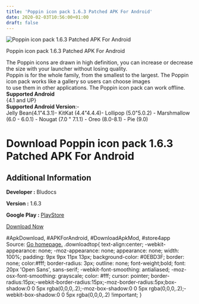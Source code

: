 ```yaml
---
title: 'Poppin icon pack 1.6.3 Patched APK For Android'
date: 2020-02-03T10:56:00+01:00
draft: false
---
```


![Poppin icon pack 1.6.3 Patched APK For Android](https://i2.wp.com/apkhome.net/wp-content/uploads/2020/02/Poppin-icon-pack-1.6.3-Patched.png "Poppin icon pack 1.6.3 Patched APK For Android")

  

Poppin icon pack 1.6.3 Patched APK For Android

The Poppin icons are drawn in high definition, you can increase or decrease the size with your launcher without losing quality.  
Poppin is for the whole family, from the smallest to the largest. The Poppin icon pack works like a gallery so users can choose images  
to use them in other applications. The Poppin icon pack can work offline.  
**Supported Android**  
{4.1 and UP}  
**Supported Android Version**:-  
Jelly Bean(4.1"4.3.1)- KitKat (4.4"4.4.4)- Lollipop (5.0"5.0.2) - Marshmallow (6.0 - 6.0.1) - Nougat (7.0 " 7.1.1) - Oreo (8.0-8.1) - Pie (9.0)

Download Poppin icon pack 1.6.3 Patched APK For Android
=======================================================

Additional Information
----------------------

**Developer :** Bludocs

**Version :** 1.6.3

**Google Play :** [PlayStore](https://play.google.com/store/apps/details?id=bludocs.iconpack.poppin)

  

[Download Now](https://store4app.co/post/poppin-icon-pack-1-6-3-patched-apk-for-android_1580566263)

  
#ApkDownload, #APKForAndroid, #DownloadApkMod, #store4app  
Source: [Go homepage.](https://store4app.co/post/poppin-icon-pack-1-6-3-patched-apk-for-android_1580566263) .downloadtop{ text-align:center; -webkit-appearance: none; -moz-appearance: none; appearance: none; width: 100%; padding: 9px 9px 11px 13px; background-color: #0EBD3F; border: none; color:#fff; border-radius: 3px; outline: none; font-weight;bold; font: 20px 'Open Sans', sans-serif; -webkit-font-smoothing: antialiased; -moz-osx-font-smoothing: grayscale; color: #fff; cursor: pointer; border-radius:15px;-webkit-border-radius:15px;-moz-border-radius:5px;box-shadow:0 0 5px rgba(0,0,0,.2);-moz-box-shadow:0 0 5px rgba(0,0,0,.2);-webkit-box-shadow:0 0 5px rgba(0,0,0,.2) !important; }
